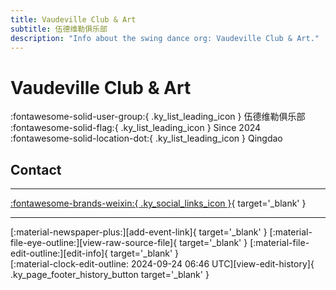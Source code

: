 ```yaml
---
title: Vaudeville Club & Art
subtitle: 伍德维勒俱乐部
description: "Info about the swing dance org: Vaudeville Club & Art."
---
```


# Vaudeville Club & Art

:fontawesome-solid-user-group:{ .ky_list_leading_icon } 伍德维勒俱乐部  
:fontawesome-solid-flag:{ .ky_list_leading_icon } Since 2024  
:fontawesome-solid-location-dot:{ .ky_list_leading_icon } Qingdao  


## Contact


---

 [:fontawesome-brands-weixin:{ .ky_social_links_icon }](https://mp.weixin.qq.com/s/tVTjipTVZBbkzTDMi_LZ5w){ target='_blank' }

---

<div class="ky_page_footer" markdown>
<div class="ky_page_footer_trailing" markdown="span">
[:material-newspaper-plus:][add-event-link]{ target='_blank' }
[:material-file-eye-outline:][view-raw-source-file]{ target='_blank' }
[:material-file-edit-outline:][edit-info]{ target='_blank' }
</div>
<div class="ky_page_footer_leading" markdown="span">
[:material-clock-edit-outline: 2024-09-24 06:46 UTC][view-edit-history]{ .ky_page_footer_history_button target='_blank' }
</div>
</div>

[add-event-link]: https://github.com/swingdance/events/issues/new?assignees=&labels=add+event&projects=&template=02-add_entity.yml&title=%5Bcn%5D%20%3CName%3E&region=cn&province=Shandong&city=Qingdao&org_id=vaudeville-club-n-art "Add Event"
[view-raw-source-file]: https://github.com/swingdance/orgs/blob/main/cn/vaudeville-club-n-art.json "View Raw Source File"
[edit-info]: https://github.com/swingdance/orgs/issues/new?assignees=&labels=update+org&projects=&template=03-update_entity.yml&title=%5Bcn%5D%20Vaudeville%20Club%20%26%20Art&region=cn&id=vaudeville-club-n-art&name=Vaudeville%20Club%20%26%20Art "Edit Info"

[view-edit-history]: https://github.com/swingdance/orgs/commits/main/cn/vaudeville-club-n-art.json "View Edit History"
